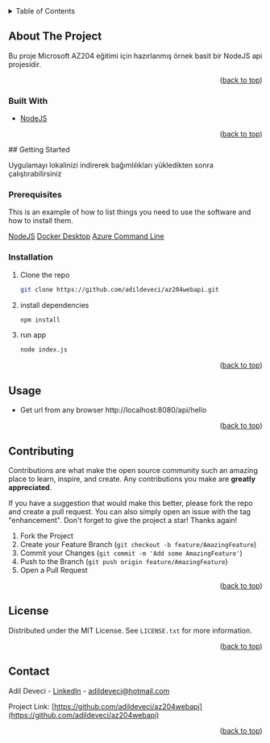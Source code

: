 <!-- TABLE OF CONTENTS -->
<details>
  <summary>Table of Contents</summary>
  <ol>
    <li>
      <a href="#about-the-project">About The Project</a>
      <ul>
        <li><a href="#built-with">Built With</a></li>
      </ul>
    </li>
    <li>
      <a href="#getting-started">Getting Started</a>
      <ul>
        <li><a href="#prerequisites">Prerequisites</a></li>
        <li><a href="#installation">Installation</a></li>
      </ul>
    </li>
    <li><a href="#usage">Usage</a></li> 
    <li><a href="#contributing">Contributing</a></li>
    <li><a href="#license">License</a></li>
    <li><a href="#contact">Contact</a></li>
  </ol>
</details>



<!-- ABOUT THE PROJECT -->
## About The Project 

Bu proje Microsoft AZ204 eğitimi için hazırlanmış örnek basit bir NodeJS api projesidir. 


 <p align="right">(<a href="#top">back to top</a>)</p>

### Built With


* [NodeJS](https://nodejs.org/) 
 
 <p align="right">(<a href="#top">back to top</a>)</p>
<!-- GETTING STARTED -->
## Getting Started

Uygulamayı lokalinizi indirerek bağımlılıkları yükledikten sonra çalıştırabilirsiniz

### Prerequisites

This is an example of how to list things you need to use the software and how to install them.

[NodeJS](https://nodejs.org/en/download/)
[Docker Desktop](https://www.docker.com/products/docker-desktop) 
[Azure Command Line](https://docs.microsoft.com/en-us/cli/azure/install-azure-cli)

### Installation
 
1. Clone the repo
   ```sh
   git clone https://github.com/adildeveci/az204webapi.git
   ```
2. install dependencies
   ```sh
   npm install
   ```
3. run app
   ```sh
   node index.js
   ``` 

   
<p align="right">(<a href="#top">back to top</a>)</p>

<!-- USAGE EXAMPLES -->
## Usage

* Get url from any browser http://localhost:8080/api/hello
 
 <p align="right">(<a href="#top">back to top</a>)</p>

<!-- CONTRIBUTING -->
## Contributing

Contributions are what make the open source community such an amazing place to learn, inspire, and create. Any contributions you make are **greatly appreciated**.

If you have a suggestion that would make this better, please fork the repo and create a pull request. You can also simply open an issue with the tag "enhancement".
Don't forget to give the project a star! Thanks again!

1. Fork the Project
2. Create your Feature Branch (`git checkout -b feature/AmazingFeature`)
3. Commit your Changes (`git commit -m 'Add some AmazingFeature'`)
4. Push to the Branch (`git push origin feature/AmazingFeature`)
5. Open a Pull Request

<p align="right">(<a href="#top">back to top</a>)</p>



<!-- LICENSE -->
## License

Distributed under the MIT License. See `LICENSE.txt` for more information.

<p align="right">(<a href="#top">back to top</a>)</p>



<!-- CONTACT -->
## Contact

Adil Deveci - [LinkedIn](https://www.linkedin.com/in/adildeveci/) - adildeveci@hotmail.com

Project Link: [https://github.com/adildeveci/az204webapi](https://github.com/adildeveci/az204webapi)

<p align="right">(<a href="#top">back to top</a>)</p>
